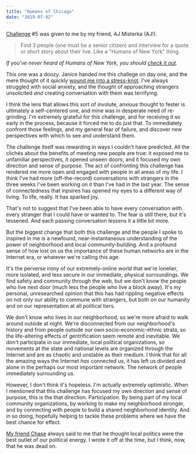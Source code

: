```yaml
---
title: "Humans of Chicago"
date: "2019-07-02"
---
```


[Challenge](/blog/19/06/challenges/) #5 was given to me by my friend, AJ Misterka (AJ!).

> Find 3 people (one must be a senior citizen) and interview for a quote or short story about their live. Like a "Humans of New York" thing.

_If you've never heard of Humans of New York, you should [check it out](https://www.humansofnewyork.com)._

This one was a doozy. Janice handed me this challege on day one, and the mere thought of it quickly [wound me into a stress-knot](/blog/19/06/challenge-0-failure). I've always struggled with social anxiety, and the thought of approaching strangers unsolicited _and_ creating conversation with them was terrifying.

I think the lens that allows this sort of involute, anxious thought to fester is ultimately a self-centered one, and mine was in desperate need of re-grinding. I'm extremely grateful for this challenge, and for receiving it so early in the process, because it forced me to do just that. To immediately confront those feelings, and my general fear of failure, and discover new perspectives with which to see and understand them.

The challenge itself was rewarding in ways I couldn't have predicted. All the clichés about the benefits of meeting new people are true: it exposed me to unfamiliar perspectives, it opened unseen doors, and it focused my own direction and sense of purpose. The act of confronting this challenge has rendered me more open and engaged with people in all areas of my life. I think I've had more (off-the-record) conversations with strangers in the three weeks I've been working on it than I've had in the last year. The sense of connectedness that inpsires has opened my eyes to a different way of living. To life, really. It has sparked joy.

That's not to suggest that I've been able to have every conversation with every stranger that I could have or wanted to. The fear is still there, but it's lessened. And each passing conversation lessens it a little bit more.

But the biggest change that both this challenge and the people I spoke to inspired in me is a newfound, near-instantaneous understanding of the power of neighborhood and local community-building. And a profound sense of how lost on us the importance of these human networks are in the Internet era, or whatever we're calling this age.

It's the perverse irony of our extremely-online world that we're lonelier, more isolated, and less secure in our immediate, physical surroundings. We find safety and community through the web, but we don't know the people who live next door (much less the people who live a block away). It's my personal, unresearched opinion that this has had rippling negative effects on not only our ability to commune with strangers, but both on our humanity and on our representation at all political tiers.

We don't know who lives in our neighborhood, so we're more afraid to walk around outside at night. We're disconnected from our neighborhood's history and from people outside our own socio-economic-ethnic strata, so the life-altering effects of gentrification seem remote and inevitable. We don't participate in our immediate, local political organizations, so movements at the state and national levels are organized through the Internet and are as chaotic and unstable as their medium. I think that for all the amazing ways the Internet _has_ connected us, it has left us divided and alone in the perhaps our most important network. The network of people immediately surrounding us.

However, I don't think it's hopeless. I'm actually extremely optimistic. When I mentioned that this challenge has focused my own direction and sense of purpose, this is the that direction. Participation. By being part of my local community organizations, by working to make my neighborhood stronger, and by connecting with people to build a shared neighborhood identity. And in so doing, hopefully helping to tackle these problems where we have the best chance for effect.

[My friend Chase](19/06/my-friend-chase) always said to me that he thought local politics were the best outlet of our political energy. I wrote it off at the time, but I think, now, that he was dead on.
